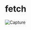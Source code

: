 # fetch
![Capture](https://user-images.githubusercontent.com/38970123/146982901-68e7f3e9-2191-44e6-a6f1-cfbc814da55c.JPG)
